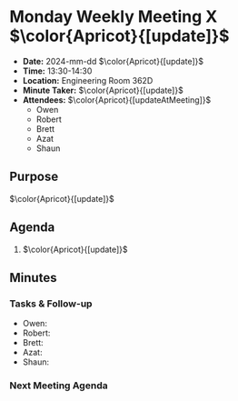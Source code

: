 # Monday Weekly Meeting X $\color{Apricot}{[update]}$
- **Date:** 2024-mm-dd $\color{Apricot}{[update]}$
- **Time:** 13:30-14:30
- **Location:** Engineering Room 362D
- **Minute Taker:** $\color{Apricot}{[update]}$
- **Attendees:** $\color{Apricot}{[updateAtMeeting]}$
  - Owen
  - Robert
  - Brett
  - Azat
  - Shaun

## Purpose
$\color{Apricot}{[update]}$

## Agenda
1. $\color{Apricot}{[update]}$

## Minutes

### Tasks & Follow-up
- Owen:
- Robert:
- Brett:
- Azat:
- Shaun:

### Next Meeting Agenda
